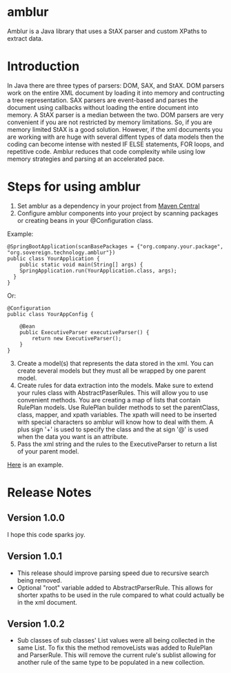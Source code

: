 # amblur
Amblur is a Java library that uses a StAX parser and custom XPaths to extract data.

# Introduction

In Java there are three types of parsers: DOM, SAX, and StAX. DOM parsers work on the entire XML document by loading it into memory and contructing a tree representation.  SAX parsers are event-based and parses the document using callbacks without loading the entire document into memory. A StAX parser is a median between the two.  DOM parsers are very convenient if you are not restricted by memory limitations. So, if you are memory limited StAX is a good solution.  However, if the xml documents you are working with are huge with several diffent types of data models then the coding can become intense with nested IF ELSE statements, FOR loops, and repetitive code.  Amblur reduces that code complexity while using low memory strategies and parsing at an accelerated pace.

# Steps for using amblur
1. Set amblur as a dependency in your project from [Maven Central](https://mvnrepository.com/artifact/io.github.brandonjmitchell/amblur)
2. Configure amblur components into your project by scanning packages or creating beans in your @Configuration class.

  Example:
    
    @SpringBootApplication(scanBasePackages = {"org.company.your.package", "org.sovereign.technology.amblur"})
    public class YourApplication {
	    public static void main(String[] args) {
        SpringApplication.run(YourApplication.class, args);
      }
    }
    
  Or:
    
    @Configuration
    public class YourAppConfig {

	    @Bean
	    public ExecutiveParser executiveParser() {
		    return new ExecutiveParser();
	    }
    }
3. Create a model(s) that represents the data stored in the xml.  You can create several models but they must all be wrapped by one parent model.
4. Create rules for data extraction into the models. Make sure to extend your rules class with AbstractPaserRules.  This will allow you to use convenient methods. You are creating a map of lists that contain RulePlan models. Use RulePlan builder methods to set the parentClass, class, mapper, and xpath variables. The xpath will need to be inserted with special characters so amblur will know how to deal with them. A plus sign '+' is used to specify the class and the at sign '@' is used when the data you want is an attribute.
5. Pass the xml string and the rules to the ExecutiveParser to return a list of your parent model.

[Here](https://github.com/BrandonJMitchell/amblur/tree/master/src/test) is an example.

# Release Notes

## Version 1.0.0

I hope this code sparks joy.

## Version 1.0.1

- This release should improve parsing speed due to recursive search being removed.
- Optional "root" variable added to AbstractParserRule. This allows for shorter xpaths to be used in the rule compared to what could actually be in the xml document.

## Version 1.0.2

- Sub classes of sub classes' List values were all being collected in the same List. To fix this the method removeLists was added to RulePlan and ParserRule. This will remove the current rule's sublist allowing for another rule of the same type to be populated in a new collection.
